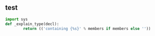## test

```python
import sys
def _explain_type(decl):
        return (('containing {%s}' % members if members else ''))

```  

